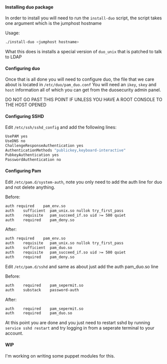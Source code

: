 #### Installing duo package
In order to install you will need to run the `install-duo` script, the script takes one argument which is the jumphost hostname

Usage:

```bash
./install-duo <jumphost hostname>
```

What this does is installs a special version of `duo_unix` that is patched to talk to LDAP

#### Configuring duo

Once that is all done you will need to configure duo, the file that we care about is located in `/etc/duo/pam_duo.conf`
You will need an `ikey`, `skey` and `host` information all of which you can get from the duosecurity admin panel.

DO NOT GO PAST THIS POINT IF UNLESS YOU HAVE A ROOT CONSOLE TO THE HOST OPENED

#### Configuring SSHD
Edit `/etc/ssh/sshd_config` and add the following lines:

```bash
UsePAM yes
UseDNS no
ChallengeResponseAuthentication yes
AuthenticationMethods "publickey,keyboard-interactive"
PubkeyAuthentication yes
PasswordAuthentication no
```

#### Configuring Pam
Edit `/etc/pam.d/system-auth`, note you only need to add the auth line for duo and not delete anything.

Before:

```bash
auth required    pam_env.so
auth    sufficient  pam_unix.so nullok try_first_pass
auth    requisite   pam_succeed_if.so uid >= 500 quiet
auth    required    pam_deny.so
```

After:

```bash
auth required    pam_env.so
auth    requisite   pam_unix.so nullok try_first_pass
auth    sufficient  pam_duo.so
auth    requisite   pam_succeed_if.so uid >= 500 quiet
auth    required    pam_deny.so
```

Edit `/etc/pam.d/sshd` and same as about just add the auth pam_duo.so line

Before:

```bash
auth    required    pam_sepermit.so
auth    substack    password-auth
```

After:

```bash
auth    required    pam_sepermit.so
auth    required    pam_duo.so
```

At this point you are done and you just need to restart sshd by running `service sshd restart` and try logging in from a seperate terminal to your account.


#### WIP
I'm working on writing some puppet modules for this.
